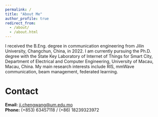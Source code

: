 ```yaml
---
permalink: /
title: "About Me"
author_profile: true
redirect_from: 
  - /about/
  - /about.html
---
```


I received the B.Eng. degree in communication engineering from Jilin University, Changchun, China, in 2022. I am currently pursuing the Ph.D. degree with the State Key Laboratory of Internet of Things for Smart City, Department of Electrical and Computer Engineering, University of Macau, Macau, China. My main research interests include RIS, mmWave communication, beam management, federated learning.

Contact
======
**Email:** ji.chengwang@um.edu.mo  
**Phone:** (+853) 63457118 / (+86) 18239323972
<script type="text/javascript" id="clustrmaps" src="//clustrmaps.com/map_v2.js?d=Re8rPk_j62YDfKrV5safqT48yKFthB4wzSlODLt0qWM&cl=ffffff&w=a"></script>
